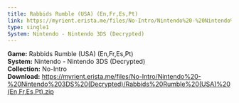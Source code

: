 ```yaml
---
title: Rabbids Rumble (USA) (En,Fr,Es,Pt)
link: https://myrient.erista.me/files/No-Intro/Nintendo%20-%20Nintendo%203DS%20(Decrypted)/Rabbids%20Rumble%20(USA)%20(En,Fr,Es,Pt).zip
type: single1
System: Nintendo - Nintendo 3DS (Decrypted)
---
```

<b>Game:</b> Rabbids Rumble (USA) (En,Fr,Es,Pt)<br>
<b>System:</b> Nintendo - Nintendo 3DS (Decrypted)<br>
<b>Collection:</b> No-Intro<br>
<b>Download:</b> https://myrient.erista.me/files/No-Intro/Nintendo%20-%20Nintendo%203DS%20(Decrypted)/Rabbids%20Rumble%20(USA)%20(En,Fr,Es,Pt).zip